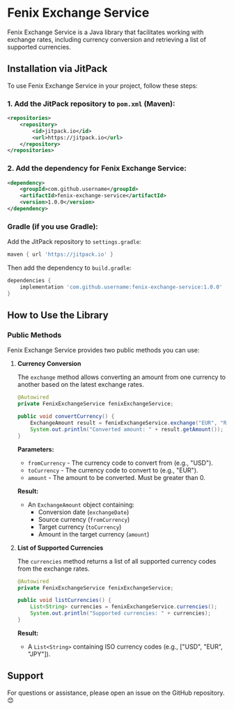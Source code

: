 # Fenix Exchange Service

Fenix Exchange Service is a Java library that facilitates working with exchange rates, including currency conversion and retrieving a list of supported currencies.

## Installation via JitPack

To use Fenix Exchange Service in your project, follow these steps:

### 1. Add the JitPack repository to `pom.xml` (Maven):

```xml
<repositories>
    <repository>
        <id>jitpack.io</id>
        <url>https://jitpack.io</url>
    </repository>
</repositories>
```

### 2. Add the dependency for Fenix Exchange Service:

```xml
<dependency>
    <groupId>com.github.username</groupId>
    <artifactId>fenix-exchange-service</artifactId>
    <version>1.0.0</version>
</dependency>
```

### Gradle (if you use Gradle):

Add the JitPack repository to `settings.gradle`:

```gradle
maven { url 'https://jitpack.io' }
```

Then add the dependency to `build.gradle`:

```gradle
dependencies {
    implementation 'com.github.username:fenix-exchange-service:1.0.0'
}
```

## How to Use the Library

### Public Methods
Fenix Exchange Service provides two public methods you can use:

1. **Currency Conversion**

   The `exchange` method allows converting an amount from one currency to another based on the latest exchange rates.

   ```java
   @Autowired
   private FenixExchangeService fenixExchangeService;

   public void convertCurrency() {
       ExchangeAmount result = fenixExchangeService.exchange("EUR", "RSD", 50.0);
       System.out.println("Converted amount: " + result.getAmount());
   }
   ```

   **Parameters:**
    - `fromCurrency` - The currency code to convert from (e.g., "USD").
    - `toCurrency` - The currency code to convert to (e.g., "EUR").
    - `amount` - The amount to be converted. Must be greater than 0.

   **Result:**
    - An `ExchangeAmount` object containing:
        - Conversion date (`exchangeDate`)
        - Source currency (`fromCurrency`)
        - Target currency (`toCurrency`)
        - Amount in the target currency (`amount`)

2. **List of Supported Currencies**

   The `currencies` method returns a list of all supported currency codes from the exchange rates.

   ```java
   @Autowired
   private FenixExchangeService fenixExchangeService;

   public void listCurrencies() {
       List<String> currencies = fenixExchangeService.currencies();
       System.out.println("Supported currencies: " + currencies);
   }
   ```

   **Result:**
    - A `List<String>` containing ISO currency codes (e.g., ["USD", "EUR", "JPY"]).

## Support
For questions or assistance, please open an issue on the GitHub repository. 😊

